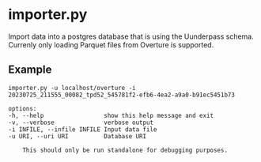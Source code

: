 # importer.py

Import data into a postgres database that is using the Uunderpass
schema. Currenly only loading Parquet files from Overture is
supported.

## Example

    importer.py -u localhost/overture -i 20230725_211555_00082_tpd52_545781f2-efb6-4ea2-a9a0-b91ec5451b73

    options:
    -h, --help                 show this help message and exit
    -v, --verbose              verbose output
    -i INFILE, --infile INFILE Input data file
    -u URI, --uri URI          Database URI

        This should only be run standalone for debugging purposes.
